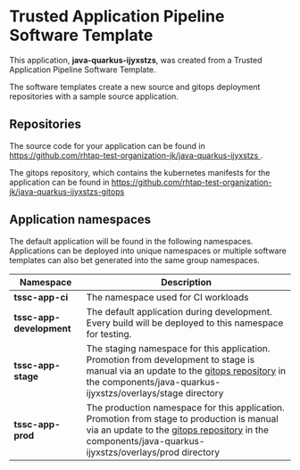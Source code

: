 # Trusted Application Pipeline Software Template

This application, **java-quarkus-ijyxstzs**, was created from a Trusted Application Pipeline Software Template.

The software templates create a new source and gitops deployment repositories with a sample source application. 

## Repositories

The source code for your application can be found in [https://github.com/rhtap-test-organization-jk/java-quarkus-ijyxstzs ](https://github.com/rhtap-test-organization-jk/java-quarkus-ijyxstzs ).
 
The gitops repository, which contains the kubernetes manifests for the application can be found in 
[https://github.com/rhtap-test-organization-jk/java-quarkus-ijyxstzs-gitops ](https://github.com/rhtap-test-organization-jk/java-quarkus-ijyxstzs-gitops ) 

## Application namespaces 

The default application will be found in the following namespaces. Applications can be deployed into unique namespaces or multiple software templates can also bet generated into the same group namespaces.  

|  Namespace   |  Description   |  
| -------- | -------- |
| **tssc-app-ci** | The namespace used for CI workloads |
| **tssc-app-development** | The default application during development. Every build will be deployed to this namespace for testing. |
| **tssc-app-stage** | The staging namespace for this application. Promotion from development to stage is manual via an update to the [gitops repository](https://github.com/rhtap-test-organization-jk/java-quarkus-ijyxstzs-gitops ) in the components/java-quarkus-ijyxstzs/overlays/stage directory |
| **tssc-app-prod** | The production namespace for this application. Promotion from stage to production is manual via an update to the [gitops repository](https://github.com/rhtap-test-organization-jk/java-quarkus-ijyxstzs-gitops ) in the components/java-quarkus-ijyxstzs/overlays/prod directory |